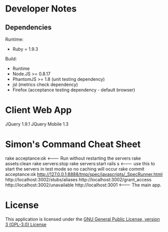 Developer Notes
===============

Dependencies
------------

Runtime:
* Ruby = 1.9.3

Build:
* Runtime
* Node.JS >= 0.8.17
* PhantomJS >= 1.8 (unit testing dependency)
* jsl (metrics check dependency)
* Firefox (acceptance testing dependency - default browser)

Client Web App
==============
JQuery 1.9.1
JQuery Mobile 1.3

Simon's Command Cheat Sheet
===========================
rake acceptance:ok			<--- Run without restarting the servers
rake assets:clean
rake servers:stop
rake servers:start
rails s 					<--- use this to start the servers in test mode so no caching will occur
rake commit acceptance:ok
http://127.0.0.1:8888/tmp/spec/javascripts/_SpecRunner.html
http://localhost:3002/stubs/aliases
http://localhost:3002/grant_access
http://localhost:3002/unavailable
http://localhost:3001 		<--- The main app.

License
=======

This application is licensed under the [GNU General Public License, version 3 (GPL-3.0) License](http://www.gnu.org/licenses/gpl-3.0.html)

